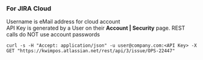 ### For JIRA Cloud

Username is eMail address for cloud account  
API Key is generated by a User on their **Account | Security** page. REST calls do NOT use account passwords  

```
curl -s -H "Accept: application/json" -u user@company.com:<API Key> -X GET "https://kwimpos.atlassian.net/rest/api/3/issue/OPS-22447"
```
